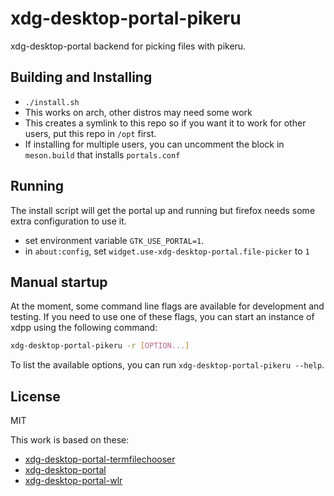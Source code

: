 # xdg-desktop-portal-pikeru

xdg-desktop-portal backend for picking files with pikeru.

## Building and Installing

* `./install.sh`
* This works on arch, other distros may need some work
* This creates a symlink to this repo so if you want it to work for other users, put this repo in `/opt` first.
* If installing for multiple users, you can uncomment the block in `meson.build` that installs `portals.conf`

## Running

The install script will get the portal up and running but firefox needs some extra configuration to use it.
* set environment variable `GTK_USE_PORTAL=1`.
* in `about:config`, set `widget.use-xdg-desktop-portal.file-picker` to `1`


## Manual startup

At the moment, some command line flags are available for development and
testing. If you need to use one of these flags, you can start an instance of
xdpp using the following command:

```sh
xdg-desktop-portal-pikeru -r [OPTION...]
```

To list the available options, you can run `xdg-desktop-portal-pikeru
--help`.

## License

MIT

This work is based on these:
- [xdg-desktop-portal-termfilechooser](https://github.com/GermainZ/xdg-desktop-portal-termfilechooser)
- [xdg-desktop-portal](https://github.com/flatpak/xdg-desktop-portal)
- [xdg-desktop-portal-wlr](https://github.com/emersion/xdg-desktop-portal-wlr)
